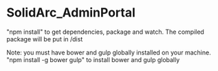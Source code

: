 # SolidArc_AdminPortal

"npm install" to get dependencies, package and watch.
The compiled package will be put in /dist

Note: you must have bower and gulp globally installed on your machine.
"npm install -g bower gulp" to install bower and gulp globally

